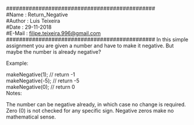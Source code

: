 ##############################################  
#Name   : Return_Negative  
#Author : Luis Teixeira  
#Date   : 29-11-2018  
#E-Mail : filipe.teixeira.996@gmail.com  
##############################################
In this simple assignment you are given a number and have to make it negative. But maybe the number is already negative?  
  
Example:  
  
makeNegative(1); // return -1  
makeNegative(-5); // return -5  
makeNegative(0); // return 0  
Notes:  
  
The number can be negative already, in which case no change is required.  
Zero (0) is not checked for any specific sign. Negative zeros make no mathematical sense.  